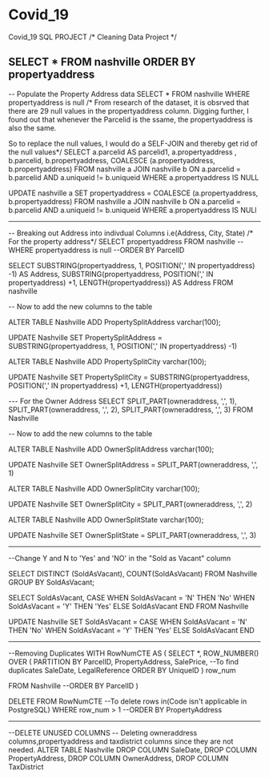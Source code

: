 # Covid_19
Covid_19  SQL PROJECT
/* Cleaning Data Project */

SELECT *
FROM nashville
ORDER BY propertyaddress
------------------------------------------------------------------------------------------------------------------------

-- Populate the Property Address data
SELECT *
FROM nashville
WHERE propertyaddress is null
/* From research of the dataset, it is obsrved that there are 29 null values in the propertyaddress column. Digging further, I
found out that whenever the Parcelid is the ssame, the propertyaddress is also the same.

So to replace the null values, I would do a SELF-JOIN and thereby get rid of the null values*/
SELECT a.parcelid AS parcelid1, a.propertyaddress , b.parcelid, b.propertyaddress, COALESCE (a.propertyaddress, b.propertyaddress)
FROM nashville a
JOIN nashville b
	ON a.parcelid = b.parcelid
	AND a.uniqueid != b.uniqueid
WHERE a.propertyaddress IS NULL

UPDATE  nashville a
SET propertyaddress = COALESCE (a.propertyaddress, b.propertyaddress)
FROM nashville a
JOIN nashville b
	ON a.parcelid = b.parcelid
	AND a.uniqueid != b.uniqueid
WHERE a.propertyaddress IS NULl

----------------------------------------------------------------------------------------------------------------------------------

-- Breaking out Address into indivdual Columns i.e(Address, City, State)
/* For the property address*/
SELECT propertyaddress
FROM nashville
--WHERE propertyaddress is null
--ORDER BY ParcelID

SELECT 
SUBSTRING(propertyaddress, 1, POSITION(',' IN propertyaddress) -1) AS Address,
SUBSTRING(propertyaddress, POSITION(',' IN propertyaddress) +1, LENGTH(propertyaddress)) AS Address
FROM nashville
 
 -- Now to add the new columns to the table
 
ALTER TABLE Nashville
ADD PropertySplitAddress varchar(100);

UPDATE Nashville
SET PropertySplitAddress = SUBSTRING(propertyaddress, 1, POSITION(',' IN propertyaddress) -1)

ALTER TABLE Nashville
ADD PropertySplitCity varchar(100);

UPDATE Nashville
SET PropertySplitCity = SUBSTRING(propertyaddress, POSITION(',' IN propertyaddress) +1, LENGTH(propertyaddress))


--- For the Owner Address
SELECT 
SPLIT_PART(owneraddress, ',', 1),
SPLIT_PART(owneraddress, ',', 2),
SPLIT_PART(owneraddress, ',', 3)
FROM Nashville

-- Now to add the new columns to the table
 
ALTER TABLE Nashville
ADD OwnerSplitAddress varchar(100);

UPDATE Nashville
SET OwnerSplitAddress = SPLIT_PART(owneraddress, ',', 1)

ALTER TABLE Nashville
ADD OwnerSplitCity varchar(100);

UPDATE Nashville
SET OwnerSplitCity = SPLIT_PART(owneraddress, ',', 2)

ALTER TABLE Nashville
ADD OwnerSplitState varchar(100);

UPDATE Nashville
SET OwnerSplitState = SPLIT_PART(owneraddress, ',', 3)


---------------------------------------------------------------------------------------------------------------------------------
--Change Y and N to 'Yes' and 'NO' in the "Sold as Vacant" column

SELECT DISTINCT (SoldAsVacant), COUNT(SoldAsVacant)
FROM Nashville
GROUP BY SoldAsVacant;

SELECT SoldAsVacant,
CASE WHEN SoldAsVacant = 'N' THEN 'No'
	 WHEN SoldAsVacant = 'Y' THEN 'Yes'
	 ELSE SoldAsVacant
	 END
FROM Nashville

UPDATE Nashville
SET SoldAsVacant = CASE WHEN SoldAsVacant = 'N' THEN 'No'
	 WHEN SoldAsVacant = 'Y' THEN 'Yes'
	 ELSE SoldAsVacant
	 END


--------------------------------------------------------------------------------------------------------------------------
--Removing Duplicates
WITH RowNumCTE AS (
SELECT *,
	ROW_NUMBER() OVER (
	PARTITION BY ParcelID,
				 PropertyAddress,
				 SalePrice,                             --To find duplicates
				 SaleDate,
				 LegalReference
				 ORDER BY UniqueID
						) row_num

FROM Nashville
--ORDER BY ParcelID
)

DELETE
FROM RowNumCTE                                        --To delete rows in(Code isn't applicable in PostgreSQL)
WHERE row_num > 1
--ORDER BY PropertyAddress


----------------------------------------------------------------------------------------------------------------------------
--DELETE UNUSED COLUMNS
-- Deleting owneraddress columns,propertyaddress and taxdistrict columns since they are not needed.
ALTER TABLE Nashville
DROP COLUMN SaleDate,
DROP COLUMN PropertyAddress,
DROP COLUMN OwnerAddress,
DROP COLUMN TaxDistrict


























